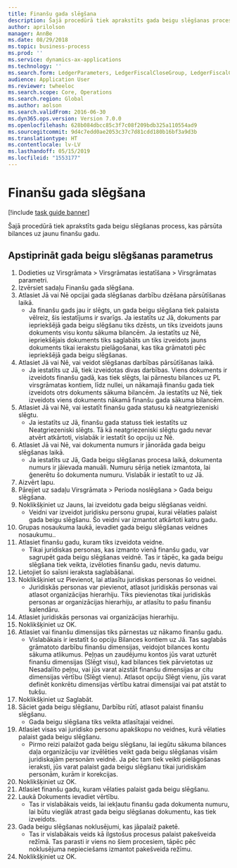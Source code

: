 ```yaml
---
title: Finanšu gada slēgšana
description: Šajā procedūrā tiek aprakstīts gada beigu slēgšanas process, kas pārsūta bilances uz jaunu finanšu gadu.
author: aprilolson
manager: AnnBe
ms.date: 08/29/2018
ms.topic: business-process
ms.prod: ''
ms.service: dynamics-ax-applications
ms.technology: ''
ms.search.form: LedgerParameters, LedgerFiscalCloseGroup, LedgerFiscalCloseAddLedger, SysLookupMultiSelectGrid, LedgerFiscalCloseRunGroup
audience: Application User
ms.reviewer: twheeloc
ms.search.scope: Core, Operations
ms.search.region: Global
ms.author: aolson
ms.search.validFrom: 2016-06-30
ms.dyn365.ops.version: Version 7.0.0
ms.openlocfilehash: 628b084dbcc85c3f7c08f209bdb325a110554ad9
ms.sourcegitcommit: 9d4c7edd0ae2053c37c7d81cdd180b16bf3a9d3b
ms.translationtype: HT
ms.contentlocale: lv-LV
ms.lasthandoff: 05/15/2019
ms.locfileid: "1553177"
---
```

# <a name="close-the-fiscal-year"></a>Finanšu gada slēgšana

[!include [task guide banner](../../includes/task-guide-banner.md)]

Šajā procedūrā tiek aprakstīts gada beigu slēgšanas process, kas pārsūta bilances uz jaunu finanšu gadu.


## <a name="validate-year-end-close-parameters"></a>Apstiprināt gada beigu slēgšanas parametrus
1. Dodieties uz Virsgrāmata > Virsgrāmatas iestatīšana > Virsgrāmatas parametri.
2. Izvērsiet sadaļu Finanšu gada slēgšana.
3. Atlasiet Jā vai Nē opcijai gada slēgšanas darbību dzēšana pārsūtīšanas laikā.
    * Ja finanšu gads jau ir slēgts, un gada beigu slēgšana tiek palaista vēlreiz, šis iestatījums ir svarīgs. Ja iestatīts uz Jā, dokuments par iepriekšējā gada beigu slēgšanu tiks dzēsts, un tiks izveidots jauns dokuments visu kontu sākuma bilancēm. Ja iestatīts uz Nē, iepriekšējais dokuments tiks saglabāts un tiks izveidots jauns dokuments tikai ierakstu pielāgošanai, kas tika grāmatoti pēc iepriekšējā gada beigu slēgšanas.  
4. Atlasiet Jā vai Nē, vai veidot slēgšanas darbības pārsūtīšanas laikā.
    * Ja iestatīts uz Jā, tiek izveidotas divas darbības. Viens dokuments ir izveidots finanšu gadā, kas tiek slēgts, lai pārnestu bilances uz PL virsgrāmatas kontiem, līdz nullei, un nākamajā finanšu gada tiek izveidots otrs dokuments sākuma bilancēm. Ja iestatīts uz Nē, tiek izveidots viens dokuments nākamā finanšu gada sākuma bilancēm.  
5. Atlasiet Jā vai Nē, vai iestatīt finanšu gada statusu kā neatgriezeniski slēgtu.
    * Ja iestatīts uz Jā, finanšu gada statuss tiek iestatīts uz Neatgriezeniski slēgts.  Tā kā neatgriezeniski slēgtu gadu nevar atvērt atkārtoti, vislabāk ir iestatīt šo opciju uz Nē.  
6. Atlasiet Jā vai Nē, vai dokumenta numurs ir jānorāda gada beigu slēgšanas laikā.
    * Ja iestatīts uz Jā, Gada beigu slēgšanas procesa laikā, dokumenta numurs ir jāievada manuāli. Numuru sērija netiek izmantota, lai ģenerētu šo dokumenta numuru. Vislabāk ir iestatīt to uz Jā.  
7. Aizvērt lapu.
8. Pārejiet uz sadaļu Virsgrāmata > Perioda noslēgšana > Gada beigu slēgšana.
9. Noklikšķiniet uz Jauns, lai izveidotu gada beigu slēgšanas veidni.
    * Veidni var izveidot juridisku personu grupai, kurai vēlaties palaist gada beigu slēgšanu. Šo veidni var izmantot atkārtoti katru gadu.  
10. Grupas nosaukuma laukā, ievadiet gada beigu slēgšanas veidnes nosaukumu..
11. Atlasiet finanšu gadu, kuram tiks izveidota veidne.
    * Tikai juridiskas personas, kas izmanto vienā finanšu gadu, var sagrupēt gada beigu slēgšanas veidnē. Tas ir tāpēc, ka gada beigu slēgšana tiek veikta, izvēloties finanšu gadu, nevis datumu.  
12. Lietojiet šo saīsni ieraksta saglabāšanai.
13. Noklikšķiniet uz Pievienot, lai atlasītu juridiskas personas šo veidnei.
    * Juridiskās personas var pievienot, atlasot juridiskās personas vai atlasot organizācijas hierarhiju.  Tiks pievienotas tikai juridiskās personas ar organizācijas hierarhiju, ar atlasītu to pašu finanšu kalendāru.  
14. Atlasiet juridiskās personas vai organizācijas hierarhiju.
15. Noklikšķiniet uz OK.
16. Atlasiet vai finanšu dimensijas tiks pārnestas uz nākamo finanšu gadu.
    * Vislabākais ir iestatīt šo opciju Bilances kontiem uz Jā.  Tas saglabās grāmatoto darbību finanšu dimensijas, veidojot bilances kontu sākuma atlikumus.  Peļņas un zaudējumu kontos jūs varat uzturēt finanšu dimensijas (Slēgt visu), kad bilances tiek pārvietotas uz Nesadalīto peļņu, vai jūs varat aizstāt finanšu dimensijas ar citu dimensijas vērtību (Slēgt vienu). Atlasot opciju Slēgt vienu, jūs varat definēt konkrētu dimensijas vērtību katrai dimensijai vai pat atstāt to tukšu.  
17. Noklikšķiniet uz Saglabāt.
18. Sāciet gada beigu slēgšanu, Darbību rūtī, atlasot palaist finanšu slēgšanu.
    * Gada beigu slēgšana tiks veikta atlasītajai veidnei.  
19. Atlasiet visas vai juridisko personu apakškopu no veidnes, kurā vēlaties palaist gada beigu slēgšanu.
    * Pirmo reizi palaižot gada beigu slēgšanu, lai iegūtu sākuma bilances daļa organizāciju var izvēlēties veikt gada beigu slēgšanas visām juridiskajām personām veidnē. Ja pēc tam tiek veikti pielāgošanas ieraksti, jūs varat palaist gada beigu slēgšanu tikai juridiskām personām, kurām ir korekcijas.  
20. Noklikšķiniet uz OK.
21. Atlasiet finanšu gadu, kuram vēlaties palaist gada beigu slēgšanu.
22. Laukā Dokuments ievadiet vērtību.
    * Tas ir vislabākais veids, lai iekļautu finanšu gada dokumenta numuru, lai būtu vieglāk atrast gada beigu slēgšanas dokumentu, kas tiek izveidots.  
23. Gada beigu slēgšanas noklusējumi, kas jāpalaiž paketē.
    * Tas ir vislabākais veids kā ilgstošus procesus palaist pakešveida režīmā. Tas parasti ir viens no šiem procesiem, tāpēc pēc noklusējuma nepieciešams izmantot pakešveida režīmu.  
24. Noklikšķiniet uz OK.

